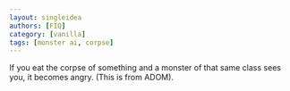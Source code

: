 ```yaml
---
layout: singleidea
authors: [FIQ]
category: [vanilla]
tags: [monster ai, corpse]
---
```

If you eat the corpse of something and a monster of that same class sees you, it becomes angry. (This is from ADOM).
